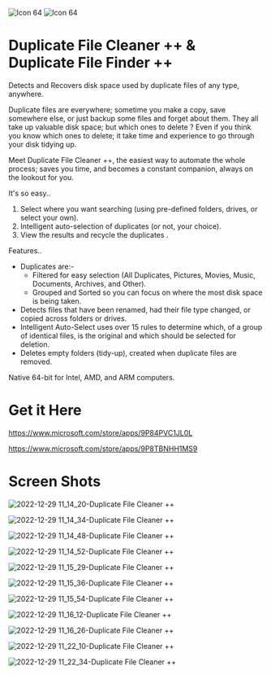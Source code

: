 ![Icon 64](https://user-images.githubusercontent.com/32410442/204256334-b4d2deb9-4292-4d42-bc4b-a532cd116fcc.png) ![Icon 64](https://user-images.githubusercontent.com/32410442/210071251-3074a3b9-f066-4c20-b02e-fed01d0ea7df.png)

# Duplicate File Cleaner ++ & Duplicate File Finder ++

Detects and Recovers disk space used by duplicate files of any type, anywhere. 

Duplicate files are everywhere; sometime you make a copy, save somewhere else, or just backup some files and forget about them. They all take up valuable disk space; but which ones to delete ? Even if you think you know which ones to delete; it take time and experience to go through your disk tidying up. 

Meet Duplicate File Cleaner ++, the easiest way to automate the whole process; saves you time, and becomes a constant companion, always on the lookout for you.

It's so easy..
1. Select where you want searching (using pre-defined folders, drives, or select your own).
2. Intelligent auto-selection of duplicates (or not, your choice).
3. View the results and recycle the duplicates .

Features..
- Duplicates are:-
  - Filtered for easy selection (All Duplicates, Pictures, Movies, Music, Documents, Archives, and Other).
  - Grouped and Sorted so you can focus on where the most disk space is being taken.
- Detects files that have been renamed, had their file type changed, or copied across folders or drives. 
- Intelligent Auto-Select uses over 15 rules to determine which, of a group of identical files, is the original and which should be selected for deletion.
- Deletes empty folders (tidy-up), created when duplicate files are removed.

Native 64-bit for Intel, AMD, and ARM computers.

# Get it Here

https://www.microsoft.com/store/apps/9P84PVC1JL0L

https://www.microsoft.com/store/apps/9P8TBNHH1MS9

# Screen Shots

![2022-12-29 11_14_20-Duplicate File Cleaner ++](https://user-images.githubusercontent.com/32410442/210071584-57d28ac6-6ef7-4ff4-94f7-d068dc49495b.png)

![2022-12-29 11_14_34-Duplicate File Cleaner ++](https://user-images.githubusercontent.com/32410442/210071588-68b6bebd-dd29-42ae-9734-24a9965e3e88.png)

![2022-12-29 11_14_48-Duplicate File Cleaner ++](https://user-images.githubusercontent.com/32410442/210071606-bccde6fb-ce78-43ca-b439-26302686c3b5.png)

![2022-12-29 11_14_52-Duplicate File Cleaner ++](https://user-images.githubusercontent.com/32410442/210071613-79b8f2df-467a-4297-9c67-51b15d7008cc.png)

![2022-12-29 11_15_29-Duplicate File Cleaner ++](https://user-images.githubusercontent.com/32410442/210071620-68c5c3e7-ac3c-404b-929c-4d471840fe16.png)

![2022-12-29 11_15_36-Duplicate File Cleaner ++](https://user-images.githubusercontent.com/32410442/210071627-e6a5bfc1-c543-474e-a7f9-3a8a8bd31c46.png)

![2022-12-29 11_15_54-Duplicate File Cleaner ++](https://user-images.githubusercontent.com/32410442/210071630-4b22bd69-2c3f-48b0-bfeb-b3d578db2c49.png)

![2022-12-29 11_16_12-Duplicate File Cleaner ++](https://user-images.githubusercontent.com/32410442/210071634-6c879a71-2edb-4dbe-9489-876aae72f27d.png)

![2022-12-29 11_16_26-Duplicate File Cleaner ++](https://user-images.githubusercontent.com/32410442/210071640-77f4d464-0eeb-4ef7-aae4-52757853e78b.png)

![2022-12-29 11_22_10-Duplicate File Cleaner ++](https://user-images.githubusercontent.com/32410442/210071647-17b230a0-d238-46d4-9434-deeab2634774.png)

![2022-12-29 11_22_34-Duplicate File Cleaner ++](https://user-images.githubusercontent.com/32410442/210071654-ba81bac4-1172-4603-b9e4-58224526754d.png)






